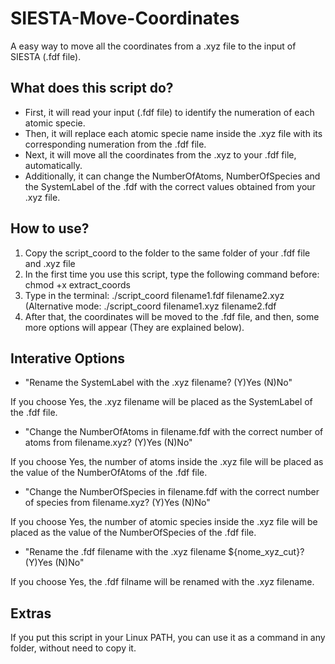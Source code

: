 # SIESTA-Move-Coordinates
A easy way to move all the coordinates from a .xyz file to the input of SIESTA (.fdf file).

## What does this script do?
- First, it will read your input (.fdf file) to identify the numeration of each atomic specie.
- Then, it will replace each atomic specie name inside the .xyz file with its corresponding numeration from the .fdf file.
- Next, it will move all the coordinates from the .xyz to your .fdf file, automatically.
- Additionally, it can change the NumberOfAtoms, NumberOfSpecies and the SystemLabel of the .fdf with the correct values obtained from your .xyz file.

## **How to use?**
1. Copy the script_coord to the folder to the same folder of your .fdf file and .xyz file
2. In the first time you use this script, type the following command before: chmod +x extract_coords
3. Type in the terminal: ./script_coord filename1.fdf filename2.xyz 
     (Alternative mode: ./script_coord filename1.xyz filename2.fdf
6. After that, the coordinates will be moved to the .fdf file, and then, some more options will appear (They are explained below).

## Interative Options
- "Rename the SystemLabel with the .xyz filename? (Y)Yes (N)No"

If you choose Yes, the .xyz filename will be placed as the SystemLabel of the .fdf file.

- "Change the NumberOfAtoms in filename.fdf with the correct number of atoms from filename.xyz? (Y)Yes (N)No"

If you choose Yes, the number of atoms inside the .xyz file will be placed as the value of the NumberOfAtoms of the .fdf file.

- "Change the NumberOfSpecies in filename.fdf with the correct number of species from filename.xyz? (Y)Yes (N)No"

If you choose Yes, the number of atomic species inside the .xyz file will be placed as the value of the NumberOfSpecies of the .fdf file.

- "Rename the .fdf filename with the .xyz filename ${nome_xyz_cut}? (Y)Yes (N)No"

If you choose Yes, the .fdf filname will be renamed with the .xyz filename.

## Extras
If you put this script in your Linux PATH, you can use it as a command in any folder, without need to copy it.
